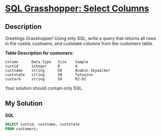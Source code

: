 # [SQL Grasshopper: Select Columns](https://www.codewars.com/kata/582365c18917435ab3000020)

## Description

Greetings Grasshopper!
Using only SQL, write a query that returns all rows in the custid, custname, and custstate columns from the customers table.

**Table Description for customers:**

```
Column	    Data Type	Size	Sample
custid	    integer	    8	    4
custname	string	    50	    Anakin Skywalker
custstate	string	    50	    Tatooine
custard	    string	    50	    R2-D2
```

Your solution should contain only SQL.

## My Solution

**SQL**

```sql
SELECT custid, custname, custstate
FROM customers;
```
